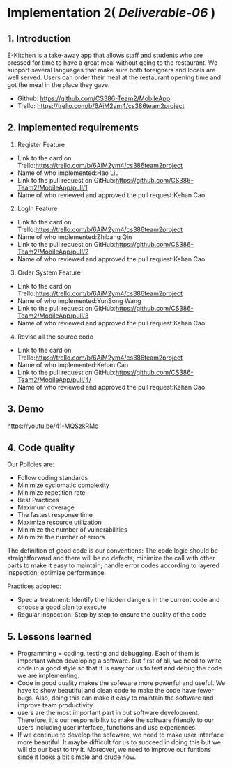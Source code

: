 # Implementation 2( *Deliverable-06* )

## 1. Introduction
E-Kitchen is a take-away app that allows staff and students who are pressed for time to have a great meal without going to the restaurant. We support several languages that make sure both foreigners and locals are well served. Users can order their meal at the restaurant opening time and got the meal in the place they gave.
* Github: https://github.com/CS386-Team2/MobileApp
* Trello: https://trello.com/b/6AiM2ym4/cs386team2project
## 2. Implemented requirements 
1. Register Feature
* Link to the card on Trello:https://trello.com/b/6AiM2ym4/cs386team2project
* Name of who implemented:Hao Liu
* Link to the pull request on GitHub:https://github.com/CS386-Team2/MobileApp/pull/1
* Name of who reviewed and approved the pull request:Kehan Cao

2. LogIn Feature
* Link to the card on Trello:https://trello.com/b/6AiM2ym4/cs386team2project
* Name of who implemented:Zhibang Qin
* Link to the pull request on GitHub:https://github.com/CS386-Team2/MobileApp/pull/2
* Name of who reviewed and approved the pull request:Kehan Cao

3. Order System Feature
* Link to the card on Trello:https://trello.com/b/6AiM2ym4/cs386team2project
* Name of who implemented:YunSong Wang
* Link to the pull request on GitHub:https://github.com/CS386-Team2/MobileApp/pull/3
* Name of who reviewed and approved the pull request:Kehan Cao

4. Revise all the source code
* Link to the card on Trello:https://trello.com/b/6AiM2ym4/cs386team2project
* Name of who implemented:Kehan Cao
* Link to the pull request on GitHub:https://github.com/CS386-Team2/MobileApp/pull/4/
* Name of who reviewed and approved the pull request:Kehan Cao

## 3. Demo
https://youtu.be/41-MQSzkRMc

## 4. Code quality 
Our Policies are: 
* Follow coding standards
* Minimize cyclomatic complexity
* Minimize repetition rate
* Best Practices
* Maximum coverage
* The fastest response time
* Maximize resource utilization
* Minimize the number of vulnerabilities
* Minimize the number of errors

The definition of good code is our conventions: 
The code logic should be straightforward and there will be no defects; minimize the call with other parts to make it easy to maintain; handle error codes according to layered inspection; optimize performance.

Practices adopted:
* Special treatment:
  Identify the hidden dangers in the current code and choose a good plan to execute
* Regular inspection:
  Step by step to ensure the quality of the code
  
## 5. Lessons learned  
* Programming = coding, testing and debugging. Each of them is important when developing a software. But first of all, we need to write code in a good style so that it is easy for us to test and debug the code we are implementing.
* Code in good quality makes the sofeware more powerful and useful. We have to show beautiful and clean code to make the code have fewer bugs. Also, doing this can make it easy to maintain the software and improve team productivity.
* users are the most important part in out software development. Therefore, it's our responsibility to make the software friendly to our users including user interface, functions and use experiences.
* If we continue to develop the sofeware, we need to make user interface more beautiful. It maybe difficult for us to succeed in doing this but we will do our best to try it. Moreover, we need to improve our funtions since it looks a bit simple and crude now.

